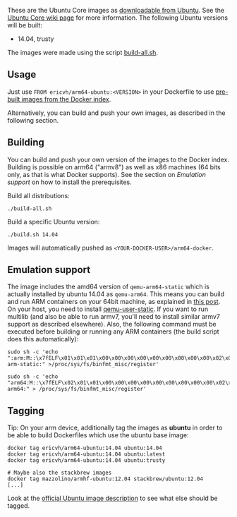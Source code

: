 These are the Ubuntu Core images as [downloadable from Ubuntu][1]. See the [Ubuntu Core wiki page][2] for more information. The following Ubuntu versions will be built:

* 14.04, trusty

The images were made using the script [build-all.sh](build-all.sh).

## Usage

Just use `FROM ericvh/arm64-ubuntu:<VERSION>` in your Dockerfile to
use [pre-built images from the Docker
index](https://index.docker.io/u/ericvh/arm64-ubuntu/).

Alternatively, you can build and push your own images, as described in
the following section.

## Building

You can build and push your own version of the images to the Docker
index. Building is possible on arm64 ("armv8") as well as x86 machines
(64 bits only, as that is what Docker supports). See the section on
_Emulation support_ on how to install the prerequisites.

Build all distributions:

    ./build-all.sh

Build a specific Ubuntu version:

    ./build.sh 14.04

Images will automatically pushed as `<YOUR-DOCKER-USER>/arm64-docker`.

## Emulation support ##

The image includes the amd64 version of `qemu-arm64-static` which is actually installed by ubuntu 14.04 as `qemu-arm64`. This means you can build and run ARM containers on your 64bit machine, as explained in [this post][3]. On your host, you need to install [qemu-user-static][4]. If you want to run multilib (and also be able to run armv7, you'll need to install similar armv7 support as described elsewhere).  Also, the following command must be executed before building or running any ARM containers (the build script does this automatically):

    sudo sh -c 'echo ":arm:M::\x7fELF\x01\x01\x01\x00\x00\x00\x00\x00\x00\x00\x00\x00\x02\x00\x28\x00:\xff\xff\xff\xff\xff\xff\xff\x00\xff\xff\xff\xff\xff\xff\xff\xff\xfe\xff\xff\xff:/usr/bin/qemu-arm-static:" >/proc/sys/fs/binfmt_misc/register'

    sudo sh -c 'echo "arm64:M::\x7fELF\x02\x01\x01\x00\x00\x00\x00\x00\x00\x00\x00\x00\x02\x00\xb7:\xff\xff\xff\xff\xff\xff\xff\x00\xff\xff\xff\xff\xff\xff\xff\xff\xfe\xff\xff:/usr/bin/qemu-arm64:" > /proc/sys/fs/binfmt_misc/register'

## Tagging ##

Tip: On your arm device, additionally tag the images as **ubuntu** in order to be able to build Dockerfiles which use the ubuntu base image:

    docker tag ericvh/arm64-ubuntu:14.04 ubuntu:14.04
    docker tag ericvh/arm64-ubuntu:14.04 ubuntu:latest
    docker tag ericvh/arm64-ubuntu:14.04 ubuntu:trusty

    # Maybe also the stackbrew images
    docker tag mazzolino/armhf-ubuntu:12.04 stackbrew/ubuntu:12.04
    [...]

Look at the [official Ubuntu image description](https://index.docker.io/_/ubuntu/) to see what else should be tagged.

  [1]: http://cdimage.ubuntu.com/ubuntu-core/releases/
  [2]: https://wiki.ubuntu.com/Core
  [3]: https://groups.google.com/forum/#!msg/coreos-dev/YC-G_rVFnI4/ncS5bjxYWdc
  [4]: https://wiki.debian.org/QemuUserEmulation
